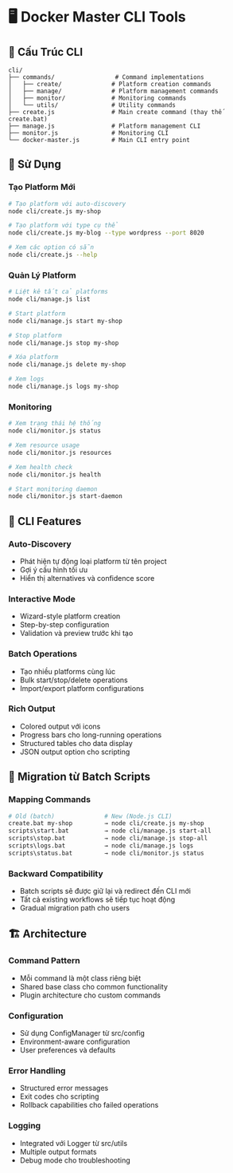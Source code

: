 # 🖥️ Docker Master CLI Tools

## 📁 Cấu Trúc CLI

```
cli/
├── commands/                 # Command implementations
│   ├── create/              # Platform creation commands
│   ├── manage/              # Platform management commands
│   ├── monitor/             # Monitoring commands
│   └── utils/               # Utility commands
├── create.js                # Main create command (thay thế create.bat)
├── manage.js                # Platform management CLI
├── monitor.js               # Monitoring CLI
└── docker-master.js         # Main CLI entry point
```

## 🚀 Sử Dụng

### Tạo Platform Mới
```bash
# Tạo platform với auto-discovery
node cli/create.js my-shop

# Tạo platform với type cụ thể
node cli/create.js my-blog --type wordpress --port 8020

# Xem các option có sẵn
node cli/create.js --help
```

### Quản Lý Platform
```bash
# Liệt kê tất cả platforms
node cli/manage.js list

# Start platform
node cli/manage.js start my-shop

# Stop platform
node cli/manage.js stop my-shop

# Xóa platform
node cli/manage.js delete my-shop

# Xem logs
node cli/manage.js logs my-shop
```

### Monitoring
```bash
# Xem trạng thái hệ thống
node cli/monitor.js status

# Xem resource usage
node cli/monitor.js resources

# Xem health check
node cli/monitor.js health

# Start monitoring daemon
node cli/monitor.js start-daemon
```

## 🔧 CLI Features

### Auto-Discovery
- Phát hiện tự động loại platform từ tên project
- Gợi ý cấu hình tối ưu
- Hiển thị alternatives và confidence score

### Interactive Mode
- Wizard-style platform creation
- Step-by-step configuration
- Validation và preview trước khi tạo

### Batch Operations
- Tạo nhiều platforms cùng lúc
- Bulk start/stop/delete operations
- Import/export platform configurations

### Rich Output
- Colored output với icons
- Progress bars cho long-running operations
- Structured tables cho data display
- JSON output option cho scripting

## 🎯 Migration từ Batch Scripts

### Mapping Commands
```bash
# Old (batch)              # New (Node.js CLI)
create.bat my-shop         → node cli/create.js my-shop
scripts\start.bat          → node cli/manage.js start-all
scripts\stop.bat           → node cli/manage.js stop-all
scripts\logs.bat           → node cli/manage.js logs
scripts\status.bat         → node cli/monitor.js status
```

### Backward Compatibility
- Batch scripts sẽ được giữ lại và redirect đến CLI mới
- Tất cả existing workflows sẽ tiếp tục hoạt động
- Gradual migration path cho users

## 🏗️ Architecture

### Command Pattern
- Mỗi command là một class riêng biệt
- Shared base class cho common functionality
- Plugin architecture cho custom commands

### Configuration
- Sử dụng ConfigManager từ src/config
- Environment-aware configuration
- User preferences và defaults

### Error Handling
- Structured error messages
- Exit codes cho scripting
- Rollback capabilities cho failed operations

### Logging
- Integrated với Logger từ src/utils
- Multiple output formats
- Debug mode cho troubleshooting
